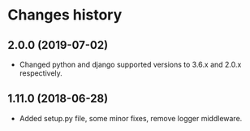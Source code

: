 Changes history
===============

2.0.0   (2019-07-02)
--------------------
-   Changed python and django supported versions to 3.6.x and 2.0.x respectively.

1.11.0  (2018-06-28)
--------------------
-   Added setup.py file, some minor fixes, remove logger middleware.
